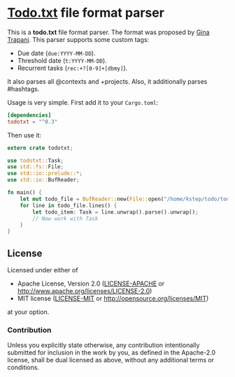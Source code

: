 # [Todo.txt][1] file format parser

This is a **todo.txt** file format parser. The format was proposed by [Gina Trapani][2].
This parser supports some custom tags:

* Due date (`due:YYYY-MM-DD`).
* Threshold date (`t:YYYY-MM-DD`).
* Recurrent tasks (`rec:+?[0-9]+[dbmy]`).

It also parses all @contexts and +projects. Also, it additionally parses #hashtags.

Usage is very simple. First add it to your `Cargo.toml`:

```toml
[dependencies]
todotxt = "^0.3"
```

Then use it:

```rust
extern crate todotxt;

use todotxt::Task;
use std::fs::File;
use std::io::prelude::*;
use std::io::BufReader;

fn main() {
    let mut todo_file = BufReader::new(File::open("/home/kstep/todo/todo.txt").unwrap());
    for line in todo_file.lines() {
        let todo_item: Task = line.unwrap().parse().unwrap();
        // Now work with Task
    }
}
```

[1]: http://todotxt.com/
[2]: https://github.com/ginatrapani

## License

Licensed under either of

 * Apache License, Version 2.0 ([LICENSE-APACHE](LICENSE-APACHE) or http://www.apache.org/licenses/LICENSE-2.0)
 * MIT license ([LICENSE-MIT](LICENSE-MIT) or http://opensource.org/licenses/MIT)

at your option.

### Contribution

Unless you explicitly state otherwise, any contribution intentionally submitted
for inclusion in the work by you, as defined in the Apache-2.0 license, shall be dual licensed as above, without any
additional terms or conditions.
